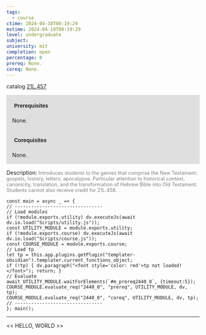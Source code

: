 ```yaml
---
tags:
  - course
ctime: 2024-04-18T00:19:29
mstime: 2024-04-18T00:19:29
level: undergraduate
subject: 
university: mit
completion: open
percentage: 0
prereq: None.
coreq: None.
---
```


catalog [21L.457](http://student.mit.edu/catalog/m21La.html#21L.457)

<span style="display: block; padding: 15px; background-color: rgb(100, 100, 100, 0.2);"><font id="m_prereq2440_0" style="display: block; font-family: Arial, sans-serif; font-weight: bold; padding: 5px">Prerequisites</font><br><span id="prereq2440_0">None.</span></span>
<span style="display: block; padding: 15px; background-color: rgb(100, 100, 100, 0.2);"><font id="m_coreq2440_0" style="display: block; font-family: Arial, sans-serif; font-weight: bold; padding: 5px">Corequisites</font><br><span id="coreq2440_0">None.</span></span>

<font style="">Description:</font>
<font style="color: grey; font-size: 0.8rem;">Introduces students to the genres that comprise the New Testament: gospels, history, letters, apocalypse. Particular attention to historical context, canonicity, translation, and the transformation of Hebrew Bible into Old Testament. Students cannot also receive credit for 21L.458.</font>

```dataviewjs
const main = async _ => {
// --------------------------------
// Load modules
if (!module.exports.utility) dv.executeJs(await dv.io.load("Scripts/utility.js"));
const UTILITY_MODULE = module.exports.utility;
if (!module.exports.course) dv.executeJs(await dv.io.load("Scripts/course.js"));
const COURSE_MODULE = module.exports.course;
// Load tp
let tp = this.app.plugins.getPlugin("templater-obsidian").templater.current_functions_object;
if (!tp) { dv.paragraph("<font style='color: red'>tp not loaded!</font>"); return; }
// Evaluate
await UTILITY_MODULE.waitForElements(`#m_prereq2440_0`, {timeout:5});
COURSE_MODULE.evaluate_req("2440_0", "prereq", UTILITY_MODULE, dv, tp);
COURSE_MODULE.evaluate_req("2440_0", "coreq", UTILITY_MODULE, dv, tp);
// --------------------------------
}; main();
```

---

<< HELLO, WORLD >>
